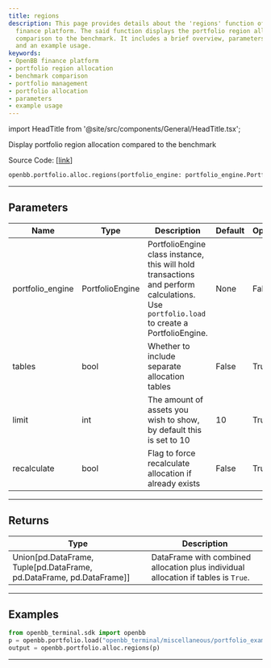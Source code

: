 ```yaml
---
title: regions
description: This page provides details about the 'regions' function of the OpenBB
  finance platform. The said function displays the portfolio region allocation in
  comparison to the benchmark. It includes a brief overview, parameters, return values,
  and an example usage.
keywords:
- OpenBB finance platform
- portfolio region allocation
- benchmark comparison
- portfolio management
- portfolio allocation
- parameters
- example usage
---
```


import HeadTitle from '@site/src/components/General/HeadTitle.tsx';

<HeadTitle title="portfolio.alloc.regions - Reference | OpenBB SDK Docs" />

Display portfolio region allocation compared to the benchmark

Source Code: [[link](https://github.com/OpenBB-finance/OpenBBTerminal/tree/main/openbb_terminal/portfolio/portfolio_model.py#L902)]

```python
openbb.portfolio.alloc.regions(portfolio_engine: portfolio_engine.PortfolioEngine, limit: int = 10, tables: bool = False, recalculate: bool = False)
```

---

## Parameters

| Name | Type | Description | Default | Optional |
| ---- | ---- | ----------- | ------- | -------- |
| portfolio_engine | PortfolioEngine | PortfolioEngine class instance, this will hold transactions and perform calculations.<br/>Use `portfolio.load` to create a PortfolioEngine. | None | False |
| tables | bool | Whether to include separate allocation tables | False | True |
| limit | int | The amount of assets you wish to show, by default this is set to 10 | 10 | True |
| recalculate | bool | Flag to force recalculate allocation if already exists | False | True |


---

## Returns

| Type | Description |
| ---- | ----------- |
| Union[pd.DataFrame, Tuple[pd.DataFrame, pd.DataFrame, pd.DataFrame]] | DataFrame with combined allocation plus individual allocation if tables is `True`. |
---

## Examples

```python
from openbb_terminal.sdk import openbb
p = openbb.portfolio.load("openbb_terminal/miscellaneous/portfolio_examples/holdings/example.csv")
output = openbb.portfolio.alloc.regions(p)
```

---
